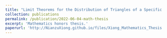 ```yaml
---
title: "Limit Theorems for the Distribution of Triangles of a Specific Color"
collection: publications
permalink: /publication/2022-06-04-math-thesis
excerpt: 'Mathematics honors thesis.'
paperurl: 'http://NianzuXiong.github.io/files/Xiong_Mathematics_Thesis.pdf'
---
```

